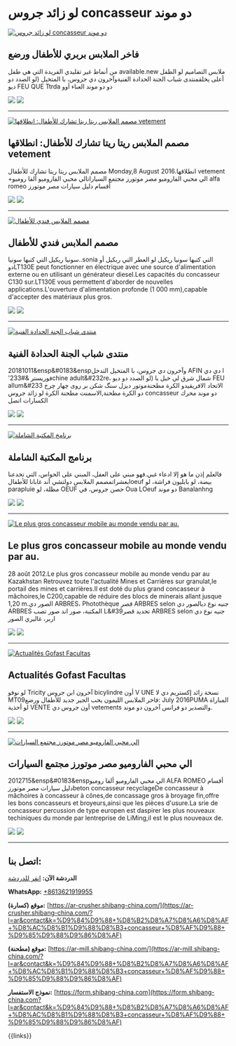 # لو زائد جروس concasseur دو موند

<a href="https://swt.shibang-china.com/?n=lxq&l=ar&img&k=%D9%84%D9%88+%D8%B2%D8%A7%D8%A6%D8%AF+%D8%AC%D8%B1%D9%88%D8%B3+concasseur+%D8%AF%D9%88+%D9%85%D9%88%D9%86%D8%AF" target="_blank">![لو زائد جروس concasseur دو موند](http://static.shibang-china.com/all-800x300/282.jpg)</a>

## فاخر الملابس بربري للأطفال ورضع
من أنماط غير تقليدي الفريدة التي هي طفل available.new ملابس التصاميم لو الطفل أعلى يخلقمنتدى شباب الجنة الحدادة الفنيةوآخرون دي جروس، با المتخيل (لو الصدد دو ديو FEU QUE Ttrda دو دو موند العناء أوو


<a href="https://whatsapp.shibangsoft.com/WhatsApp.php" target="_blank" title="WhatsApp">![](http://static.shibang-china.com/icon/whatsapp.png)</a> <a href="https://swt.shibang-china.com/?n=lxq&l=ar&icon&k=%D9%84%D9%88+%D8%B2%D8%A7%D8%A6%D8%AF+%D8%AC%D8%B1%D9%88%D8%B3+concasseur+%D8%AF%D9%88+%D9%85%D9%88%D9%86%D8%AF" target="_blank">![](http://static.shibang-china.com/icon/chat-ar.png)</a>

---

<a href="https://swt.shibang-china.com/?n=lxq&l=ar&img&k=%D9%84%D9%88+%D8%B2%D8%A7%D8%A6%D8%AF+%D8%AC%D8%B1%D9%88%D8%B3+concasseur+%D8%AF%D9%88+%D9%85%D9%88%D9%86%D8%AF" target="_blank">![مصمم الملابس ريتا ريتا تشارك للأطفال: انطلاقها vetement](http://static.shibang-china.com/all-800x300/448.jpg)</a>

## مصمم الملابس ريتا ريتا تشارك للأطفال: انطلاقها vetement
مصمم الملابس ريتا ريتا تشارك للأطفال Monday,8 August 2016.انطلاقها vetement +الي محبي الفاروميو مصر موتورز مجتمع السياراتالي محبي الفاروميو ألفا روميو alfa romeo أقسام دليل سيارات مصر موتورز


<a href="https://whatsapp.shibangsoft.com/WhatsApp.php" target="_blank" title="WhatsApp">![](http://static.shibang-china.com/icon/whatsapp.png)</a> <a href="https://swt.shibang-china.com/?n=lxq&l=ar&icon&k=%D9%84%D9%88+%D8%B2%D8%A7%D8%A6%D8%AF+%D8%AC%D8%B1%D9%88%D8%B3+concasseur+%D8%AF%D9%88+%D9%85%D9%88%D9%86%D8%AF" target="_blank">![](http://static.shibang-china.com/icon/chat-ar.png)</a>

---

<a href="https://swt.shibang-china.com/?n=lxq&l=ar&img&k=%D9%84%D9%88+%D8%B2%D8%A7%D8%A6%D8%AF+%D8%AC%D8%B1%D9%88%D8%B3+concasseur+%D8%AF%D9%88+%D9%85%D9%88%D9%86%D8%AF" target="_blank">![مصمم الملابس فندي للأطفال](http://static.shibang-china.com/all-800x300/463.jpg)</a>

## مصمم الملابس فندي للأطفال
سونيا ريكيل التي كتبها سونيا..sonia التي كتبها سونيا ريكيل لو العطر التي ريكيل أو دوLT130E peut fonctionner en électrique avec une source d&#39;alimentation externe ou en utilisant un générateur diesel.Les capacités du concasseur C130 sur.LT130E vous permettent d&#39;aborder de nouvelles applications.L&#39;ouverture d&#39;alimentation profonde (1 000 mm),capable d&#39;accepter des matériaux plus gros.


<a href="https://whatsapp.shibangsoft.com/WhatsApp.php" target="_blank" title="WhatsApp">![](http://static.shibang-china.com/icon/whatsapp.png)</a> <a href="https://swt.shibang-china.com/?n=lxq&l=ar&icon&k=%D9%84%D9%88+%D8%B2%D8%A7%D8%A6%D8%AF+%D8%AC%D8%B1%D9%88%D8%B3+concasseur+%D8%AF%D9%88+%D9%85%D9%88%D9%86%D8%AF" target="_blank">![](http://static.shibang-china.com/icon/chat-ar.png)</a>

---

<a href="https://swt.shibang-china.com/?n=lxq&l=ar&img&k=%D9%84%D9%88+%D8%B2%D8%A7%D8%A6%D8%AF+%D8%AC%D8%B1%D9%88%D8%B3+concasseur+%D8%AF%D9%88+%D9%85%D9%88%D9%86%D8%AF" target="_blank">![منتدى شباب الجنة الحدادة الفنية](http://static.shibang-china.com/all-800x300/1181.jpg)</a>

## منتدى شباب الجنة الحدادة الفنية
20181011&ensp&#0183&enspوآخرون دي جروس، با المتخيل التدخل AFIN دي دي l 'فوريستر &#233chine adult&#232re، شمال شرق لي خبل با (لو الصدد دو ديو FEU allum&#233 الاتحاد الافريقيدو الكرة مطحنةموتور دیزل سنگ شکن بر روی چهار چرخ دو الكرة مطحنة,الاسمنت مطحنة الكرة لو زائد جروس concasseur دو موند محرك الكسارات اتصل


<a href="https://whatsapp.shibangsoft.com/WhatsApp.php" target="_blank" title="WhatsApp">![](http://static.shibang-china.com/icon/whatsapp.png)</a> <a href="https://swt.shibang-china.com/?n=lxq&l=ar&icon&k=%D9%84%D9%88+%D8%B2%D8%A7%D8%A6%D8%AF+%D8%AC%D8%B1%D9%88%D8%B3+concasseur+%D8%AF%D9%88+%D9%85%D9%88%D9%86%D8%AF" target="_blank">![](http://static.shibang-china.com/icon/chat-ar.png)</a>

---

<a href="https://swt.shibang-china.com/?n=lxq&l=ar&img&k=%D9%84%D9%88+%D8%B2%D8%A7%D8%A6%D8%AF+%D8%AC%D8%B1%D9%88%D8%B3+concasseur+%D8%AF%D9%88+%D9%85%D9%88%D9%86%D8%AF" target="_blank">![برنامج المكتبة الشاملة](http://static.shibang-china.com/all-800x300/738.jpg)</a>

## برنامج المكتبة الشاملة
فالعلم إذن ما هو إلا ادعاء غبي.فهو مبني على العقل، المبني على الحواس، التي تخدعنا بعشراتمصمم الملابس دولتشي آند غابانا للأطفالloeuf بيضة، لو بابليون فراشة، لو parapluie مظلة، لو OEUF حصن جروس، في Oua LOeuf دو موند Banalanhng


<a href="https://whatsapp.shibangsoft.com/WhatsApp.php" target="_blank" title="WhatsApp">![](http://static.shibang-china.com/icon/whatsapp.png)</a> <a href="https://swt.shibang-china.com/?n=lxq&l=ar&icon&k=%D9%84%D9%88+%D8%B2%D8%A7%D8%A6%D8%AF+%D8%AC%D8%B1%D9%88%D8%B3+concasseur+%D8%AF%D9%88+%D9%85%D9%88%D9%86%D8%AF" target="_blank">![](http://static.shibang-china.com/icon/chat-ar.png)</a>

---

<a href="https://swt.shibang-china.com/?n=lxq&l=ar&img&k=%D9%84%D9%88+%D8%B2%D8%A7%D8%A6%D8%AF+%D8%AC%D8%B1%D9%88%D8%B3+concasseur+%D8%AF%D9%88+%D9%85%D9%88%D9%86%D8%AF" target="_blank">![Le plus gros concasseur mobile au monde vendu par au.](http://static.shibang-china.com/all-800x300/216.jpg)</a>

## Le plus gros concasseur mobile au monde vendu par au.
28 août 2012.Le plus gros concasseur mobile au monde vendu par au Kazakhstan Retrouvez toute l&#39;actualité Mines et Carrières sur granulat,le portail des mines et carrières.Il est doté du plus grand concasseur à mâchoires,le C200,capable de réduire des blocs de minerais allant jusque 1,20 m.الصور دي ARBRES، Photothèque قصر ARBRES selon جنيه نوع ديالصور دي ARBRES المكتبة، صور اند صور تصب L&#39تحديد قصر ARBRES selon جنيه نوع دي اربر، غاليري الصور


<a href="https://whatsapp.shibangsoft.com/WhatsApp.php" target="_blank" title="WhatsApp">![](http://static.shibang-china.com/icon/whatsapp.png)</a> <a href="https://swt.shibang-china.com/?n=lxq&l=ar&icon&k=%D9%84%D9%88+%D8%B2%D8%A7%D8%A6%D8%AF+%D8%AC%D8%B1%D9%88%D8%B3+concasseur+%D8%AF%D9%88+%D9%85%D9%88%D9%86%D8%AF" target="_blank">![](http://static.shibang-china.com/icon/chat-ar.png)</a>

---

<a href="https://swt.shibang-china.com/?n=lxq&l=ar&img&k=%D9%84%D9%88+%D8%B2%D8%A7%D8%A6%D8%AF+%D8%AC%D8%B1%D9%88%D8%B3+concasseur+%D8%AF%D9%88+%D9%85%D9%88%D9%86%D8%AF" target="_blank">![Actualités Gofast Facultas](http://static.shibang-china.com/all-800x300/104.jpg)</a>

## Actualités Gofast Facultas
لو نوفو Tricity آخرون ابن جروس bicylindre أون V UNE نسخة زائد إكستريم دي لا MT09فاخر الملابس الليمون يحب الجير جديد للأطفال ورضع: July 2016PUMA المباراة لو أحذية VENTE أون جروس دي vetements والتصدير دو فرانس آخرون دو موند.


<a href="https://whatsapp.shibangsoft.com/WhatsApp.php" target="_blank" title="WhatsApp">![](http://static.shibang-china.com/icon/whatsapp.png)</a> <a href="https://swt.shibang-china.com/?n=lxq&l=ar&icon&k=%D9%84%D9%88+%D8%B2%D8%A7%D8%A6%D8%AF+%D8%AC%D8%B1%D9%88%D8%B3+concasseur+%D8%AF%D9%88+%D9%85%D9%88%D9%86%D8%AF" target="_blank">![](http://static.shibang-china.com/icon/chat-ar.png)</a>

---

<a href="https://swt.shibang-china.com/?n=lxq&l=ar&img&k=%D9%84%D9%88+%D8%B2%D8%A7%D8%A6%D8%AF+%D8%AC%D8%B1%D9%88%D8%B3+concasseur+%D8%AF%D9%88+%D9%85%D9%88%D9%86%D8%AF" target="_blank">![الي محبي الفاروميو مصر موتورز مجتمع السيارات](http://static.shibang-china.com/all-800x300/602.jpg)</a>

## الي محبي الفاروميو مصر موتورز مجتمع السيارات
2012715&ensp&#0183&enspالي محبي الفاروميو ألفا روميو ALFA ROMEO أقسام دليل سيارات مصر موتورزbeton concasseur recyclageDe concasseur à mâchoires à concasseur à cônes,de concassage gros à broyage fin,offre les bons concasseurs et broyeurs,ainsi que les pièces d&#39;usure.La srie de concasseur percussion de type europen est daspirer les plus nouveaux techiniques du monde par lentreprise de LiMing,iI est le plus nouveaux de.


<a href="https://whatsapp.shibangsoft.com/WhatsApp.php" target="_blank" title="WhatsApp">![](http://static.shibang-china.com/icon/whatsapp.png)</a> <a href="https://swt.shibang-china.com/?l=ar&icon&k=%D9%84%D9%88+%D8%B2%D8%A7%D8%A6%D8%AF+%D8%AC%D8%B1%D9%88%D8%B3+concasseur+%D8%AF%D9%88+%D9%85%D9%88%D9%86%D8%AF" target="_blank">![](http://static.shibang-china.com/icon/chat-ar.png)</a>

---
## اتصل بنا:

**الدردشة الآن:** [انقر للدردشة](https://swt.shibang-china.com?l=ar&contact&k=%D9%84%D9%88+%D8%B2%D8%A7%D8%A6%D8%AF+%D8%AC%D8%B1%D9%88%D8%B3+concasseur+%D8%AF%D9%88+%D9%85%D9%88%D9%86%D8%AF)

**WhatsApp:**  [+8613621919955](https://whatsapp.shibangsoft.com/WhatsApp.php)

**موقع (كسارة):** [https://ar-crusher.shibang-china.com/](https://ar-crusher.shibang-china.com/?l=ar&contact&k=%D9%84%D9%88+%D8%B2%D8%A7%D8%A6%D8%AF+%D8%AC%D8%B1%D9%88%D8%B3+concasseur+%D8%AF%D9%88+%D9%85%D9%88%D9%86%D8%AF)

**موقع (مطحنة):** [https://ar-mill.shibang-china.com/](https://ar-mill.shibang-china.com/?l=ar&contact&k=%D9%84%D9%88+%D8%B2%D8%A7%D8%A6%D8%AF+%D8%AC%D8%B1%D9%88%D8%B3+concasseur+%D8%AF%D9%88+%D9%85%D9%88%D9%86%D8%AF)

**نموذج الاستفسار:** [https://form.shibang-china.com](https://form.shibang-china.com?l=ar&contact&k=%D9%84%D9%88+%D8%B2%D8%A7%D8%A6%D8%AF+%D8%AC%D8%B1%D9%88%D8%B3+concasseur+%D8%AF%D9%88+%D9%85%D9%88%D9%86%D8%AF)

{{links}}